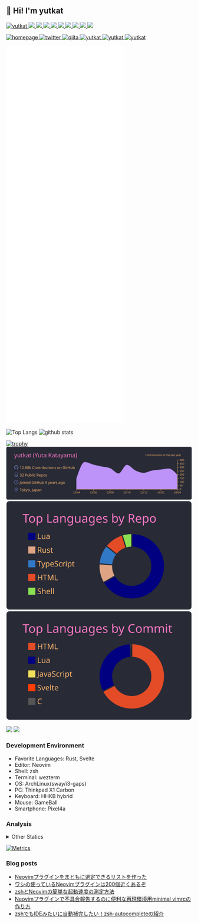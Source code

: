 ## 👋 Hi! I'm yutkat

<p align="left"> 
  <a href="https://github.com/yutkat/yutkat/">
    <img src="https://komarev.com/ghpvc/?username=yutkat" alt="yutkat" />
  </a>
  <a href="http://twitter.com/yutkat">
    <img height="20" src="https://img.shields.io/twitter/follow/yutkat?label=Twitter&logo=twitter&style=flat" />
  </a>
  <a href="https://github.com/yutkat">
    <img height="20" src="https://img.shields.io/github/followers/yutkat?label=follow&logo=github&style=flat" />
  </a>
  <a href="https://www.reddit.com/user/yutkat">
    <img height="20" src="https://img.shields.io/reddit/user-karma/combined/yutkat?label=Reddit&logo=reddit&style=flat" />
  </a>
  <a href="https://stackoverflow.com/users/5720201/yutkat">
    <img height="20" src="https://img.shields.io/stackexchange/stackoverflow/r/5720201?label=StackOverflow&logo=stack-overflow&style=flat" />
  </a>
  <a href="https://zenn.dev/yutakatay">
    <img height="20" src="https://zenn.badge.nikaera.com/s/yutakatay/likes" />
  </a>
  <a href="https://zenn.dev/yutakatay">
    <img height="20" src="https://zenn.badge.nikaera.com/s/yutakatay/followers" />
  </a>
  <a href="https://zenn.dev/yutakatay">
    <img height="20" src="https://zenn.badge.nikaera.com/s/yutakatay/articles" />
  </a>
  <a href="http://qiita.com/yutkat">
    <img height="20" src="https://qiita-badge.apiapi.app/s/yutkat/posts.svg" />
  </a>
  <a href="http://qiita.com/yutkat">
    <img height="20" src="https://qiita-badge.apiapi.app/s/yutkat/contributions.svg" />
  </a>
</p>

<p align="left"> 
  <a href="https://yutkat.github.io/">
    <img alt="homepage" width="30px" src="https://simpleicons.org/icons/homeassistantcommunitystore.svg" />
  </a>
  <a href="https://twitter.com/yutkat">
    <img alt="twitter" width="30px" src="https://simpleicons.org/icons/twitter.svg" />
  </a>
  <a href="https://qiita.com/yutkat">
    <img alt="qiita" width="30px" src="https://simpleicons.org/icons/qiita.svg" />
  </a>
  <a href="https://dev.to/yutkat" target="blank">
    <img src="https://cdn.jsdelivr.net/npm/simple-icons@3.0.1/icons/dev-dot-to.svg" alt="yutkat" height="30" width="30" />
  </a>
  <a href="https://stackoverflow.com/users/yutkat" target="blank">
    <img src="https://cdn.jsdelivr.net/npm/simple-icons@3.0.1/icons/stackoverflow.svg" alt="yutkat" height="30" width="30" />
  </a>
  <a href="https://www.quora.com/profile/Yutkat" target="blank">
    <img src="https://simpleicons.org/icons/quora.svg" alt="yutkat" height="30" width="30" />
  </a>
</p>

<!-- ![Metrics](https://metrics.lecoq.io/yutkat) -->
![Metrics](https://github.com/yutkat/yutkat/blob/main/github-metrics.svg)

<p align="left"> 
  <img alt="Top Langs" height="150px" src="https://github-readme-stats.vercel.app/api/top-langs/?username=yutkat&layout=compact&count_private=true&show_icons=true&show_icons=true&theme=onedark" />
  <img alt="github stats" height="150px" src="https://github-readme-stats.vercel.app/api?username=yutkat&count_private=true&show_icons=true&show_icons=true&theme=onedark" />
</p>

[![trophy](https://github-profile-trophy.vercel.app/?username=yutkat&theme=gruvbox)](https://github.com/ryo-ma/github-profile-trophy)
[![](https://raw.githubusercontent.com/yutkat/yutkat/master/profile-summary-card-output/dracula/0-profile-details.svg)](https://github.com/vn7n24fzkq/github-profile-summary-cards)
[![](https://raw.githubusercontent.com/yutkat/yutkat/master/profile-summary-card-output/dracula/1-repos-per-language.svg)](https://github.com/vn7n24fzkq/github-profile-summary-cards)
[![](https://raw.githubusercontent.com/yutkat/yutkat/master/profile-summary-card-output/dracula/2-most-commit-language.svg)](https://github.com/vn7n24fzkq/github-profile-summary-cards)

[![](https://activity-graph.herokuapp.com/graph?username=yutkat&theme=github)](https://activity-graph.herokuapp.com/graph?username=yutkat&theme=github)
[![](https://github-readme-streak-stats.herokuapp.com/?user=yutkat&theme=dark)](https://github-readme-streak-stats.herokuapp.com/?user=yutkat&theme=dark)

### Development Environment

- Favorite Languages: Rust, Svelte
- Editor: Neovim
- Shell: zsh
- Terminal: wezterm
- OS: ArchLinux(sway/i3-gaps)
- PC: Thinkpad X1 Carbon
- Keyboard: HHKB hybrid
- Mouse: GameBall
- Smartphone: Pixel4a

### Analysis

<!-- <img height="150" src="https://github.com/yutkat/yutkat/blob/master/images/stat.svg" alt="Alternative Text"/> -->

<details>
  <summary>Other Statics</summary>
  <!--START_SECTION:waka-->
![Code Time](http://img.shields.io/badge/Code%20Time-2%2C879%20hrs%2010%20mins-blue)

**🐱 My GitHub Data** 

> 🏆 3,707 Contributions in the Year 2022
 > 
> 📦 23.9 kB Used in GitHub's Storage 
 > 
> 🚫 Not Opted to Hire
 > 
> 📜 68 Public Repositories 
 > 
> 🔑 2 Private Repositories  
 > 
**I'm an Early 🐤** 

```text
🌞 Morning    54 commits     ████░░░░░░░░░░░░░░░░░░░░░   15.56% 
🌆 Daytime    122 commits    ████████░░░░░░░░░░░░░░░░░   35.16% 
🌃 Evening    94 commits     ██████░░░░░░░░░░░░░░░░░░░   27.09% 
🌙 Night      77 commits     █████░░░░░░░░░░░░░░░░░░░░   22.19%

```
📅 **I'm Most Productive on Wednesday** 

```text
Monday       55 commits     ████░░░░░░░░░░░░░░░░░░░░░   15.85% 
Tuesday      61 commits     ████░░░░░░░░░░░░░░░░░░░░░   17.58% 
Wednesday    70 commits     █████░░░░░░░░░░░░░░░░░░░░   20.17% 
Thursday     47 commits     ███░░░░░░░░░░░░░░░░░░░░░░   13.54% 
Friday       54 commits     ████░░░░░░░░░░░░░░░░░░░░░   15.56% 
Saturday     25 commits     █░░░░░░░░░░░░░░░░░░░░░░░░   7.2% 
Sunday       35 commits     ██░░░░░░░░░░░░░░░░░░░░░░░   10.09%

```


📊 **This Week I Spent My Time On** 

```text
⌚︎ Time Zone: Asia/Tokyo

💬 Programming Languages: 
Other                    99 hrs 12 mins      ███████████████████████░░   91.7% 
Bash                     3 hrs 5 mins        ░░░░░░░░░░░░░░░░░░░░░░░░░   2.86% 
i3config                 1 hr 43 mins        ░░░░░░░░░░░░░░░░░░░░░░░░░   1.59% 
Python                   1 hr 30 mins        ░░░░░░░░░░░░░░░░░░░░░░░░░   1.39% 
Markdown                 39 mins             ░░░░░░░░░░░░░░░░░░░░░░░░░   0.6%

🔥 Editors: 
Browser                  98 hrs 9 mins       ███████████████████████░░   93.0% 
Neovim                   7 hrs 23 mins       █░░░░░░░░░░░░░░░░░░░░░░░░   7.0%

💻 Operating System: 
Linux                    105 hrs 33 mins     █████████████████████████   100.0%

```

**I Mostly Code in Lua** 

```text
Lua                      11 repos            █████████████░░░░░░░░░░░░   55.0% 
Shell                    2 repos             ██░░░░░░░░░░░░░░░░░░░░░░░   10.0% 
Rust                     2 repos             ██░░░░░░░░░░░░░░░░░░░░░░░   10.0% 
TypeScript               2 repos             ██░░░░░░░░░░░░░░░░░░░░░░░   10.0% 
AutoHotkey               1 repo              █░░░░░░░░░░░░░░░░░░░░░░░░   5.0%

```


**Timeline**

![Chart not found](https://raw.githubusercontent.com/yutkat/yutkat/main/charts/bar_graph.png) 


 Last Updated on 18/08/2022 19:34:25 UTC
<!--END_SECTION:waka-->
</details>


[![Metrics](https://github.com/yutkat/yutkat/actions/workflows/main.yml/badge.svg)](https://github.com/yutkat/yutkat/actions/workflows/main.yml)

### Blog posts

<!-- BLOG-POST-LIST:START -->
- [Neovimプラグインをまともに選定できるリストを作った](https://zenn.dev/yutakatay/articles/neovim-pluginlist)
- [ワシの使っているNeovimプラグインは200個近くあるぞ](https://zenn.dev/yutakatay/articles/neovim-plugins-2022)
- [zshとNeovimの簡単な起動速度の測定方法](https://zenn.dev/yutakatay/articles/zsh-neovim-speedcheck)
- [Neovimプラグインで不具合報告するのに便利な再現環境用minimal vimrcの作り方](https://zenn.dev/yutakatay/articles/neovim-minimal-config)
- [zshでもIDEみたいに自動補完したい！zsh-autocompleteの紹介](https://zenn.dev/yutakatay/articles/zsh-autocomplete-intro)
<!-- BLOG-POST-LIST:END -->
